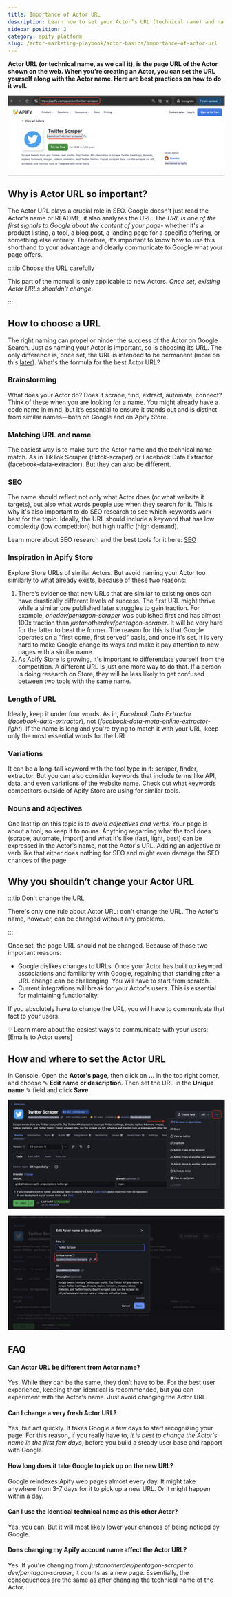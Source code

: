```yaml
---
title: Importance of Actor URL
description: Learn how to set your Actor’s URL (technical name) and name effectively when creating it on Apify. Follow best practices to optimize your Actor’s web presence and ensure it stands out on Apify Store.
sidebar_position: 2
category: apify platform
slug: /actor-marketing-playbook/actor-basics/importance-of-actor-url
---
```


**Actor URL (or technical name, as we call it), is the page URL of the Actor shown on the web. When you're creating an Actor, you can set the URL yourself along with the Actor name. Here are best practices on how to do it well.**

![actor url example](images/what-is-actor-url.png)

---

## Why is Actor URL so important?

The Actor URL plays a crucial role in SEO. Google doesn't just read the Actor's name or README; it also analyzes the URL. The _URL is one of the first signals to Google about the content of your page_- whether it's a product listing, a tool, a blog post, a landing page for a specific offering, or something else entirely. Therefore, it's important to know how to use this shorthand to your advantage and clearly communicate to Google what your page offers.

:::tip Choose the URL carefully

This part of the manual is only applicable to new Actors. _Once set, existing Actor URLs shouldn't change_.

:::

## How to choose a URL

The right naming can propel or hinder the success of the Actor on Google Search. Just as naming your Actor is important, so is choosing its URL. The only difference is, once set, the URL is intended to be permanent (more on this [later](/academy/actor-marketing-playbook/actor-basics/importance-of-actor-url)). What's the formula for the best Actor URL?

### Brainstorming

What does your Actor do? Does it scrape, find, extract, automate, connect? Think of these when you are looking for a name. You might already have a code name in mind, but it’s essential to ensure it stands out and is distinct from similar names—both on Google and on Apify Store.

### Matching URL and name

The easiest way is to make sure the Actor name and the technical name match. As in TikTok Scraper (tiktok-scraper) or Facebook Data Extractor (facebook-data-extractor). But they can also be different.

### SEO

The name should reflect not only what Actor does (or what website it targets), but also what words people use when they search for it. This is why it's also important to do SEO research to see which keywords work best for the topic. Ideally, the URL should include a keyword that has low complexity (low competition) but high traffic (high demand).

Learn more about SEO research and the best tools for it here: [SEO](/academy/actor-marketing-playbook/promote-your-actor/seo)

### Inspiration in Apify Store

Explore Store URLs of similar Actors. But avoid naming your Actor too similarly to what already exists, because of these two reasons:

1. There’s evidence that new URLs that are similar to existing ones can have drastically different levels of success. The first URL might thrive while a similar one published later struggles to gain traction. For example, _onedev/pentagon-scraper_ was published first and has almost 100x traction than _justanotherdev/pentagon-scraper_. It will be very hard for the latter to beat the former. The reason for this is that Google operates on a "first come, first served” basis, and once it's set, it is very hard to make Google change its ways and make it pay attention to new pages with a similar name.
2. As Apify Store is growing, it's important to differentiate yourself from the competition. A different URL is just one more way to do that. If a person is doing research on Store, they will be less likely to get confused between two tools with the same name.

### Length of URL

Ideally, keep it under four words. As in, _Facebook Data Extractor_ (_facebook-data-extractor_), not (_facebook-data-meta-online-extractor-light_). If the name is long and you're trying to match it with your URL, keep only the most essential words for the URL.

### Variations

It can be a long-tail keyword with the tool type in it: scraper, finder, extractor. But you can also consider keywords that include terms like API, data, and even variations of the website name. Check out what keywords competitors outside of Apify Store are using for similar tools.

### Nouns and adjectives

One last tip on this topic is to _avoid adjectives and verbs_. Your page is about a tool, so keep it to nouns. Anything regarding what the tool does (scrape, automate, import) and what it's like (fast, light, best) can be expressed in the Actor's name, not the Actor's URL. Adding an adjective or verb like that either does nothing for SEO and might even damage the SEO chances of the page.

## Why you shouldn’t change your Actor URL

:::tip Don't change the URL

There's only one rule about Actor URL: don't change the URL. The Actor's name, however, can be changed without any problems.

:::

Once set, the page URL should not be changed. Because of those two important reasons:

- Google dislikes changes to URLs. Once your Actor has built up keyword associations and familiarity with Google, regaining that standing after a URL change can be challenging. You will have to start from scratch.
- Current integrations will break for your Actor's users. This is essential for maintaining functionality.

If you absolutely have to change the URL, you will have to communicate that fact to your users.

💡 Learn more about the easiest ways to communicate with your users: [Emails to Actor users]

## How and where to set the Actor URL

In Console. Open the **Actor's page**, then click on **…** in the top right corner, and choose ✎ **Edit name or description**. Then set the URL in the **Unique name** ✎ field and click **Save**.

![set actor url in console](images/how-and-where-to-set-the-actor-url-console.png)

![set the actor url](images/how-and-where-to-set-the-actor-url.png)


## FAQ
<!-- markdownlint-disable MD001 -->
#### Can Actor URL be different from Actor name?

Yes. While they can be the same, they don’t have to be. For the best user experience, keeping them identical is recommended, but you can experiment with the Actor's name. Just avoid changing the Actor URL.

#### Can I change a very fresh Actor URL?

Yes, but act quickly. It takes Google a few days to start recognizing your page. For this reason, if you really have to, _it is best to change the Actor's name in the first few days_, before you build a steady user base and rapport with Google.

#### How long does it take Google to pick up on the new URL?

Google reindexes Apify web pages almost every day. It might take anywhere from 3-7 days for it to pick up a new URL. Or it might happen within a day.

#### Can I use the identical technical name as this other Actor?

Yes, you can. But it will most likely lower your chances of being noticed by Google.

#### Does changing my Apify account name affect the Actor URL?

Yes. If you're changing from _justanotherdev/pentagon-scraper_ to _dev/pentagon-scraper_, it counts as a new page. Essentially, the consequences are the same as after changing the technical name of the Actor.

